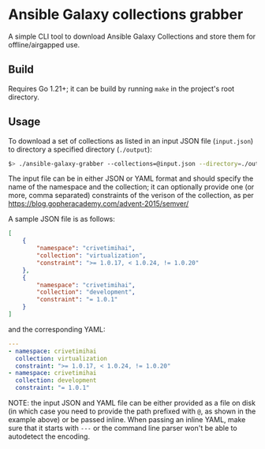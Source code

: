 # Ansible Galaxy collections grabber

A simple CLI tool to download Ansible Galaxy Collections and store them for offline/airgapped use.

## Build

Requires Go 1.21+; it can be build by running `make` in the project's root directory.

## Usage

To download a set of collections as listed in an input JSON file (`input.json`) to directory a specified directory (`./output`):

```bash
$> ./ansible-galaxy-grabber --collections=@input.json --directory=./output
```

The input file can be in either JSON or YAML format and should specify the name of the namespace and the collection; it can optionally provide one (or more, comma separated) constraints of the verison of the collection, as per https://blog.gopheracademy.com/advent-2015/semver/

A sample JSON file is as follows:
```json
[
    {
        "namespace": "crivetimihai",
        "collection": "virtualization",
        "constraint": ">= 1.0.17, < 1.0.24, != 1.0.20"
    },
    {
        "namespace": "crivetimihai",
        "collection": "development",
        "constraint": "= 1.0.1"
    }
]
```

and the corresponding YAML:

```yaml
---
- namespace: crivetimihai
  collection: virtualization
  constraint: ">= 1.0.17, < 1.0.24, != 1.0.20"
- namespace: crivetimihai
  collection: development
  constraint: "= 1.0.1"
```

NOTE: the input JSON and YAML file can be either provided as a file on disk (in which case you need to provide the path prefixed with `@`, as shown in the example above) or be passed inline. When passing an inline YAML, make sure that it starts with `---` or the command line parser won't be able to autodetect the encoding.


